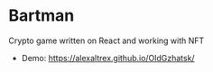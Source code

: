 # Bartman
Crypto game written on React and working with NFT
* Demo: https://alexaltrex.github.io/OldGzhatsk/

